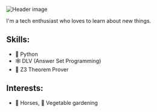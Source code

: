 ![Header image](https://github.com/AlessandroGhiotto/AlessandroGhiotto/blob/main/profile-banner.png)


I'm a tech enthusiast who loves to learn about new things.

## Skills:
- 🐍 Python
- 🕸️ DLV (Answer Set Programming)
- 🧮 Z3 Theorem Prover

## Interests:
- 🐎 Horses, 🌿 Vegetable gardening
